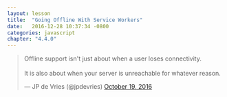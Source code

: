 ```yaml
---
layout: lesson
title:  "Going Offline With Service Workers"
date:   2016-12-28 10:37:34 -0800
categories: javascript 
chapter: "4.4.0"
---
```


<blockquote class="twitter-tweet" data-lang="en"><p lang="en" dir="ltr">Offline support isn&#39;t just about when a user loses connectivity. <br><br>It is also about when your server is unreachable for whatever reason.</p>&mdash; JP de Vries (@jpdevries) <a href="https://twitter.com/jpdevries/status/788721361984315393">October 19, 2016</a></blockquote> 

